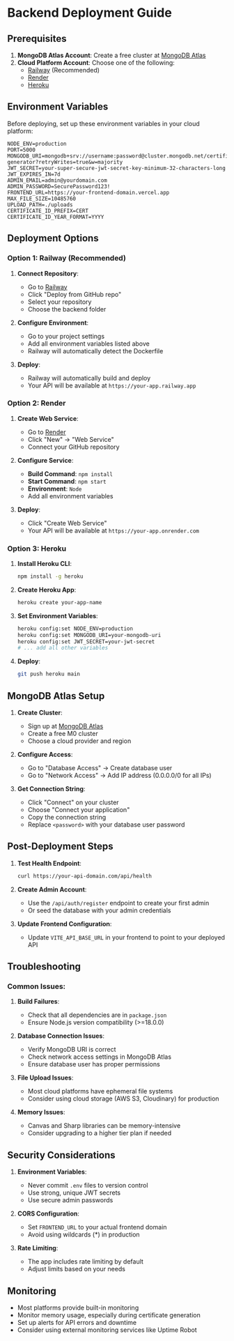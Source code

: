 # Backend Deployment Guide

## Prerequisites

1. **MongoDB Atlas Account**: Create a free cluster at [MongoDB Atlas](https://www.mongodb.com/atlas)
2. **Cloud Platform Account**: Choose one of the following:
   - [Railway](https://railway.app) (Recommended)
   - [Render](https://render.com)
   - [Heroku](https://heroku.com)

## Environment Variables

Before deploying, set up these environment variables in your cloud platform:

```env
NODE_ENV=production
PORT=5000
MONGODB_URI=mongodb+srv://username:password@cluster.mongodb.net/certificate-generator?retryWrites=true&w=majority
JWT_SECRET=your-super-secure-jwt-secret-key-minimum-32-characters-long
JWT_EXPIRES_IN=7d
ADMIN_EMAIL=admin@yourdomain.com
ADMIN_PASSWORD=SecurePassword123!
FRONTEND_URL=https://your-frontend-domain.vercel.app
MAX_FILE_SIZE=10485760
UPLOAD_PATH=./uploads
CERTIFICATE_ID_PREFIX=CERT
CERTIFICATE_ID_YEAR_FORMAT=YYYY
```

## Deployment Options

### Option 1: Railway (Recommended)

1. **Connect Repository**:
   - Go to [Railway](https://railway.app)
   - Click "Deploy from GitHub repo"
   - Select your repository
   - Choose the backend folder

2. **Configure Environment**:
   - Go to your project settings
   - Add all environment variables listed above
   - Railway will automatically detect the Dockerfile

3. **Deploy**:
   - Railway will automatically build and deploy
   - Your API will be available at `https://your-app.railway.app`

### Option 2: Render

1. **Create Web Service**:
   - Go to [Render](https://render.com)
   - Click "New" → "Web Service"
   - Connect your GitHub repository

2. **Configure Service**:
   - **Build Command**: `npm install`
   - **Start Command**: `npm start`
   - **Environment**: `Node`
   - Add all environment variables

3. **Deploy**:
   - Click "Create Web Service"
   - Your API will be available at `https://your-app.onrender.com`

### Option 3: Heroku

1. **Install Heroku CLI**:
   ```bash
   npm install -g heroku
   ```

2. **Create Heroku App**:
   ```bash
   heroku create your-app-name
   ```

3. **Set Environment Variables**:
   ```bash
   heroku config:set NODE_ENV=production
   heroku config:set MONGODB_URI=your-mongodb-uri
   heroku config:set JWT_SECRET=your-jwt-secret
   # ... add all other variables
   ```

4. **Deploy**:
   ```bash
   git push heroku main
   ```

## MongoDB Atlas Setup

1. **Create Cluster**:
   - Sign up at [MongoDB Atlas](https://www.mongodb.com/atlas)
   - Create a free M0 cluster
   - Choose a cloud provider and region

2. **Configure Access**:
   - Go to "Database Access" → Create database user
   - Go to "Network Access" → Add IP address (0.0.0.0/0 for all IPs)

3. **Get Connection String**:
   - Click "Connect" on your cluster
   - Choose "Connect your application"
   - Copy the connection string
   - Replace `<password>` with your database user password

## Post-Deployment Steps

1. **Test Health Endpoint**:
   ```bash
   curl https://your-api-domain.com/api/health
   ```

2. **Create Admin Account**:
   - Use the `/api/auth/register` endpoint to create your first admin
   - Or seed the database with your admin credentials

3. **Update Frontend Configuration**:
   - Update `VITE_API_BASE_URL` in your frontend to point to your deployed API

## Troubleshooting

### Common Issues:

1. **Build Failures**:
   - Check that all dependencies are in `package.json`
   - Ensure Node.js version compatibility (>=18.0.0)

2. **Database Connection Issues**:
   - Verify MongoDB URI is correct
   - Check network access settings in MongoDB Atlas
   - Ensure database user has proper permissions

3. **File Upload Issues**:
   - Most cloud platforms have ephemeral file systems
   - Consider using cloud storage (AWS S3, Cloudinary) for production

4. **Memory Issues**:
   - Canvas and Sharp libraries can be memory-intensive
   - Consider upgrading to a higher tier plan if needed

## Security Considerations

1. **Environment Variables**:
   - Never commit `.env` files to version control
   - Use strong, unique JWT secrets
   - Use secure admin passwords

2. **CORS Configuration**:
   - Set `FRONTEND_URL` to your actual frontend domain
   - Avoid using wildcards (*) in production

3. **Rate Limiting**:
   - The app includes rate limiting by default
   - Adjust limits based on your needs

## Monitoring

- Most platforms provide built-in monitoring
- Monitor memory usage, especially during certificate generation
- Set up alerts for API errors and downtime
- Consider using external monitoring services like Uptime Robot